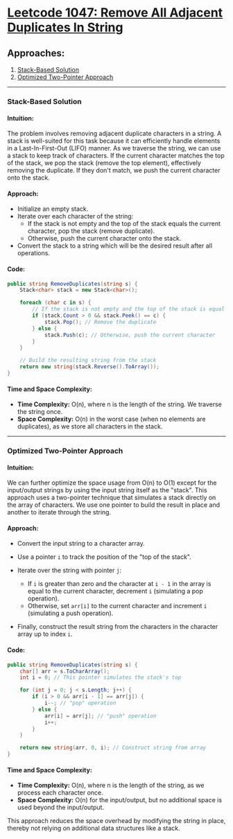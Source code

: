 # [Leetcode 1047: Remove All Adjacent Duplicates In String](https://leetcode.com/problems/remove-all-adjacent-duplicates-in-string/)

## Approaches:
1. [Stack-Based Solution](#stack-based-solution)
2. [Optimized Two-Pointer Approach](#optimized-two-pointer-approach)

---

### Stack-Based Solution

#### Intuition:
The problem involves removing adjacent duplicate characters in a string. A stack is well-suited for this task because it can efficiently handle elements in a Last-In-First-Out (LIFO) manner. As we traverse the string, we can use a stack to keep track of characters. If the current character matches the top of the stack, we pop the stack (remove the top element), effectively removing the duplicate. If they don't match, we push the current character onto the stack.

#### Approach:
- Initialize an empty stack.
- Iterate over each character of the string:
  - If the stack is not empty and the top of the stack equals the current character, pop the stack (remove duplicate).
  - Otherwise, push the current character onto the stack.
- Convert the stack to a string which will be the desired result after all operations.

#### Code:
```csharp
public string RemoveDuplicates(string s) {
    Stack<char> stack = new Stack<char>();

    foreach (char c in s) {
        // If the stack is not empty and the top of the stack is equal to the current character
        if (stack.Count > 0 && stack.Peek() == c) {
            stack.Pop(); // Remove the duplicate
        } else {
            stack.Push(c); // Otherwise, push the current character
        }
    }

    // Build the resulting string from the stack
    return new string(stack.Reverse().ToArray());
}
```

#### Time and Space Complexity:
- **Time Complexity:** O(n), where n is the length of the string. We traverse the string once.
- **Space Complexity:** O(n) in the worst case (when no elements are duplicates), as we store all characters in the stack.

---

### Optimized Two-Pointer Approach

#### Intuition:
We can further optimize the space usage from O(n) to O(1) except for the input/output strings by using the input string itself as the "stack". This approach uses a two-pointer technique that simulates a stack directly on the array of characters. We use one pointer to build the result in place and another to iterate through the string.

#### Approach:
- Convert the input string to a character array.
- Use a pointer `i` to track the position of the "top of the stack".
- Iterate over the string with pointer `j`:
  - If `i` is greater than zero and the character at `i - 1` in the array is equal to the current character, decrement `i` (simulating a pop operation).
  - Otherwise, set `arr[i]` to the current character and increment `i` (simulating a push operation).

- Finally, construct the result string from the characters in the character array up to index `i`.

#### Code:
```csharp
public string RemoveDuplicates(string s) {
    char[] arr = s.ToCharArray();
    int i = 0; // This pointer simulates the stack's top

    for (int j = 0; j < s.Length; j++) {
        if (i > 0 && arr[i - 1] == arr[j]) {
            i--; // "pop" operation
        } else {
            arr[i] = arr[j]; // "push" operation
            i++;
        }
    }

    return new string(arr, 0, i); // Construct string from array
}
```

#### Time and Space Complexity:
- **Time Complexity:** O(n), where n is the length of the string, as we process each character once.
- **Space Complexity:** O(n) for the input/output, but no additional space is used beyond the input/output.

This approach reduces the space overhead by modifying the string in place, thereby not relying on additional data structures like a stack.

